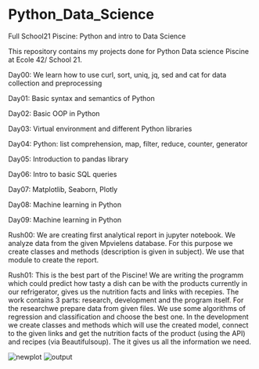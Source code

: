 # Python_Data_Science
Full School21 Piscine: Python and intro to Data Science

This repository contains my projects done for Python Data science Piscine at Ecole 42/ School 21.

Day00: We learn how to use curl, sort, uniq, jq, sed and cat for data collection and preprocessing

Day01: Basic syntax and semantics of Python

Day02: Basic OOP in Python

Day03: Virtual environment and different Python libraries

Day04: Python: list comprehension, map, filter, reduce, counter, generator

Day05: Introduction to pandas library

Day06: Intro to basic SQL queries

Day07: Matplotlib, Seaborn, Plotly

Day08: Machine learning in Python

Day09: Machine learning in Python

Rush00: We are creating first analytical report in jupyter notebook. We analyze data from the given Mpvielens database. For this purpose we create classes and methods (description is given in subject). We use that module to create the report.

Rush01: This is the best part of the Piscine! We are writing the programm which could predict how tasty a dish can be with the products currently in our refrigerator, gives us the nutrition facts and links with recepies. The work contains 3 parts: research, development and the program itself. For the researchwe prepare data from given files. We use some algorithms of regression and classification and choose the best one. In the development we create classes and methods which will use the created model, connect to the given links and get the nutrition facts of the product (using the API) and recipes (via Beautifulsoup). The it gives us all the information we need.

![newplot](https://user-images.githubusercontent.com/84127497/194544593-3f8c1e5e-fe81-4b68-8bcc-dbec7bbd8e64.png)
![output](https://user-images.githubusercontent.com/84127497/194544596-22993ce5-6753-4f9b-9751-f2198c81bac1.png)
